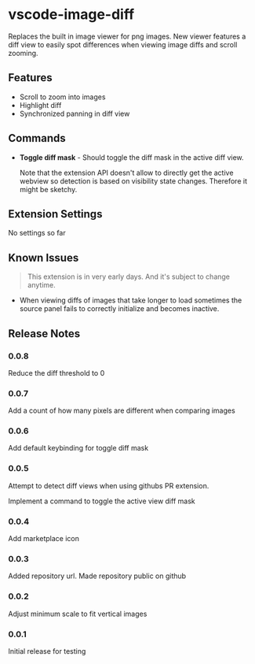 # vscode-image-diff

Replaces the built in image viewer for png images. New viewer features a diff view to easily spot differences when viewing image diffs and scroll zooming.

## Features

- Scroll to zoom into images
- Highlight diff
- Synchronized panning in diff view

## Commands

- **Toggle diff mask** - Should toggle the diff mask in the active diff view.

  Note that the extension API doesn't allow to directly get the active webview
  so detection is based on visibility state changes. Therefore it might be
  sketchy.


## Extension Settings

No settings so far

## Known Issues

> This extension is in very early days. And it's subject to change anytime.

- When viewing diffs of images that take longer to load sometimes the source
  panel fails to correctly initialize and becomes inactive.


## Release Notes

### 0.0.8

Reduce the diff threshold to 0

### 0.0.7

Add a count of how many pixels are different when comparing images

### 0.0.6

Add default keybinding for toggle diff mask

### 0.0.5

Attempt to detect diff views when using githubs PR extension.

Implement a command to toggle the active view diff mask


### 0.0.4

Add marketplace icon

### 0.0.3

Added repository url. Made repository public on github

### 0.0.2

Adjust minimum scale to fit vertical images

### 0.0.1

Initial release for testing

